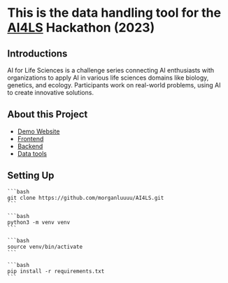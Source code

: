 # This is the data handling tool for the [AI4LS](https://ai4lifesciences.com/about/) Hackathon (2023)

## Introductions
AI for Life Sciences is a challenge series connecting AI enthusiasts with organizations to apply AI in various life sciences domains like biology, genetics, and ecology. Participants work on real-world problems, using AI to create innovative solutions.
## About this Project
  - [Demo Website](http://13.213.141.140/) 
  - [Frontend](https://github.com/bobotangpy/AI4SL-Frontend)
  - [Backend](https://github.com/justinlctstudy96/ai4ls_backend/tree/main)
  - [Data tools](https://github.com/morganluuuu/AI4LS/tree/main)
## Setting Up
    ```bash
    git clone https://github.com/morganluuuu/AI4LS.git
    ```
    
    ```bash
    python3 -m venv venv
    ```
    
    ```bash
    source venv/bin/activate
    ```
    
    ```bash
    pip install -r requirements.txt
    ```
